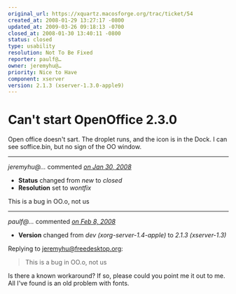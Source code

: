 ```yaml
---
original_url: https://xquartz.macosforge.org/trac/ticket/54
created_at: 2008-01-29 13:27:17 -0800
updated_at: 2009-03-26 09:18:13 -0700
closed_at: 2008-01-30 13:40:11 -0800
status: closed
type: usability
resolution: Not To Be Fixed
reporter: paulf@…
owner: jeremyhu@…
priority: Nice to Have
component: xserver
version: 2.1.3 (xserver-1.3.0-apple9)
---
```


Can't start OpenOffice 2.3.0
============================


Open office doesn't sart. The droplet runs, and the icon is in the Dock. I can see soffice.bin, but no sign of the OO window.



---

*jeremyhu@…* commented *[on Jan 30, 2008](https://xquartz.macosforge.org/trac/ticket/54#comment:1 "January 30, 2008 at 1:40 PM PST")*

-   **Status** changed from *new* to *closed*
-   **Resolution** set to *wontfix*

This is a bug in OO.o, not us



---

*paulf@…* commented *[on Feb 8, 2008](https://xquartz.macosforge.org/trac/ticket/54#comment:2 "February 8, 2008 at 1:27 PM PST")*

-   **Version** changed from *dev (xorg-server-1.4-apple)* to *2.1.3 (xserver-1.3)*

Replying to [jeremyhu@freedesktop.org](https://xquartz.macosforge.org/trac/ticket/54#comment:1):

> This is a bug in OO.o, not us

Is there a known workaround? If so, please could you point me it out to me. All I've found is an old problem with fonts.



